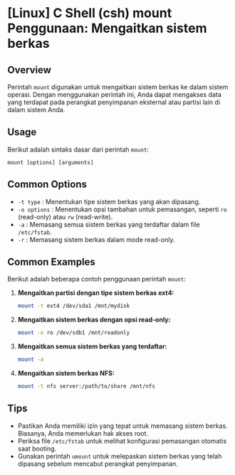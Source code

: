 # [Linux] C Shell (csh) mount Penggunaan: Mengaitkan sistem berkas

## Overview
Perintah `mount` digunakan untuk mengaitkan sistem berkas ke dalam sistem operasi. Dengan menggunakan perintah ini, Anda dapat mengakses data yang terdapat pada perangkat penyimpanan eksternal atau partisi lain di dalam sistem Anda.

## Usage
Berikut adalah sintaks dasar dari perintah `mount`:

```
mount [options] [arguments]
```

## Common Options
- `-t type` : Menentukan tipe sistem berkas yang akan dipasang.
- `-o options` : Menentukan opsi tambahan untuk pemasangan, seperti `ro` (read-only) atau `rw` (read-write).
- `-a` : Memasang semua sistem berkas yang terdaftar dalam file `/etc/fstab`.
- `-r` : Memasang sistem berkas dalam mode read-only.

## Common Examples
Berikut adalah beberapa contoh penggunaan perintah `mount`:

1. **Mengaitkan partisi dengan tipe sistem berkas ext4:**
   ```bash
   mount -t ext4 /dev/sda1 /mnt/mydisk
   ```

2. **Mengaitkan sistem berkas dengan opsi read-only:**
   ```bash
   mount -o ro /dev/sdb1 /mnt/readonly
   ```

3. **Mengaitkan semua sistem berkas yang terdaftar:**
   ```bash
   mount -a
   ```

4. **Mengaitkan sistem berkas NFS:**
   ```bash
   mount -t nfs server:/path/to/share /mnt/nfs
   ```

## Tips
- Pastikan Anda memiliki izin yang tepat untuk memasang sistem berkas. Biasanya, Anda memerlukan hak akses root.
- Periksa file `/etc/fstab` untuk melihat konfigurasi pemasangan otomatis saat booting.
- Gunakan perintah `umount` untuk melepaskan sistem berkas yang telah dipasang sebelum mencabut perangkat penyimpanan.
